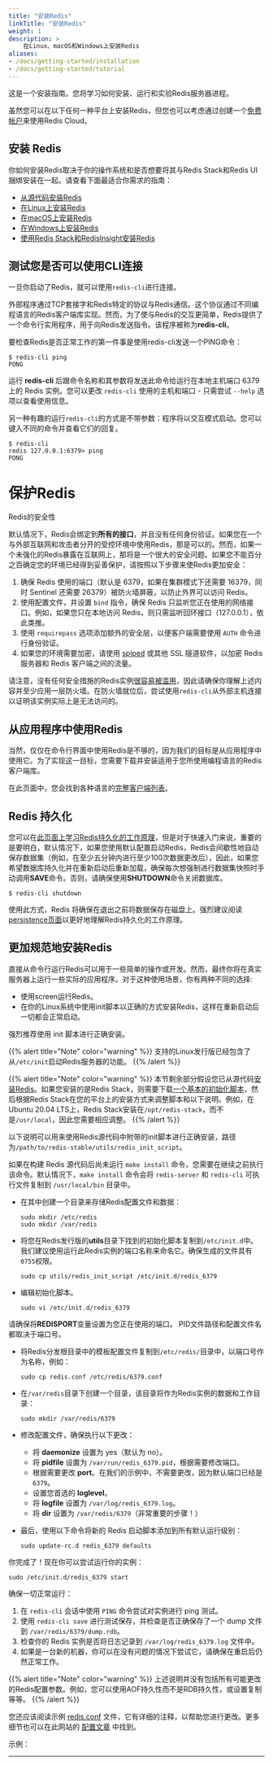 ```yaml
---
title: "安装Redis"
linkTitle: "安装Redis"
weight: 1
description: >
    在Linux、macOS和Windows上安装Redis
aliases:
- /docs/getting-started/installation
- /docs/getting-started/tutorial
---
```


这是一个安装指南。您将学习如何安装、运行和实验Redis服务器进程。

虽然您可以在以下任何一种平台上安装Redis，但您也可以考虑通过创建一个[免费帐户](https://redis.com/try-free?utm_source=redisio&utm_medium=referral&utm_campaign=2023-09-try_free&utm_content=cu-redis_cloud_users)来使用Redis Cloud。

## 安装 Redis

你如何安装Redis取决于你的操作系统和是否想要将其与Redis Stack和Redis UI捆绑安装在一起。请查看下面最适合你需求的指南：

* [从源代码安装Redis](/docs/install/install-redis/install-redis-from-source)
* [在Linux上安装Redis](/docs/install/install-redis/install-redis-on-linux)
* [在macOS上安装Redis](/docs/install/install-redis/install-redis-on-mac-os)
* [在Windows上安装Redis](/docs/install/install-redis/install-redis-on-windows)
* [使用Redis Stack和RedisInsight安装Redis](/docs/install/install-stack/)


## 测试您是否可以使用CLI连接

一旦你启动了Redis，就可以使用`redis-cli`进行连接。

外部程序通过TCP套接字和Redis特定的协议与Redis通信。这个协议通过不同编程语言的Redis客户端库实现。然而，为了使与Redis的交互更简单，Redis提供了一个命令行实用程序，用于向Redis发送指令。该程序被称为**redis-cli**。

要检查Redis是否正常工作的第一件事是使用redis-cli发送一个PING命令：

```
$ redis-cli ping
PONG
```

运行 **redis-cli** 后跟命令名称和其参数将发送此命令给运行在本地主机端口 6379 上的 Redis 实例。您可以更改 `redis-cli` 使用的主机和端口 - 只需尝试 `--help` 选项以查看使用信息。

另一种有趣的运行`redis-cli`的方式是不带参数：程序将以交互模式启动。您可以键入不同的命令并查看它们的回复。

```
$ redis-cli
redis 127.0.0.1:6379> ping
PONG
```

# 保护Redis

Redis的安全性

默认情况下，Redis会绑定到**所有的接口**，并且没有任何身份验证。如果您在一个与外部互联网和攻击者分开的受控环境中使用Redis，那是可以的。然而，如果一个未强化的Redis暴露在互联网上，那将是一个很大的安全问题。如果您不能百分之百确定您的环境已经得到妥善保护，请按照以下步骤来使Redis更加安全：

1. 确保 Redis 使用的端口（默认是 6379，如果在集群模式下还需要 16379，同时 Sentinel 还需要 26379）被防火墙屏蔽，以防止外界可以访问 Redis。
2. 使用配置文件，并设置 `bind` 指令，确保 Redis 只监听您正在使用的网络接口。例如，如果您只在本地访问 Redis，则只需监听回环接口（127.0.0.1），依此类推。
3. 使用 `requirepass` 选项添加额外的安全层，以便客户端需要使用 `AUTH` 命令进行身份验证。
4. 如果您的环境需要加密，请使用 [spiped](http://www.tarsnap.com/spiped.html) 或其他 SSL 隧道软件，以加密 Redis 服务器和 Redis 客户端之间的流量。

请注意，没有任何安全措施的Redis实例[很容易被滥用](http://antirez.com/news/96)，因此请确保你理解上述内容并至少应用一层防火墙。在防火墙就位后，尝试使用`redis-cli`从外部主机连接以证明该实例实际上是无法访问的。

## 从应用程序中使用Redis

当然，仅仅在命令行界面中使用Redis是不够的，因为我们的目标是从应用程序中使用它。为了实现这一目标，您需要下载并安装适用于您所使用编程语言的Redis客户端库。

在此页面中，您会找到各种语言的[完整客户端列表](/clients)。


## Redis 持久化

您可以在[此页面上学习Redis持久化的工作原理](/docs/management/persistence/)，但是对于快速入门来说，重要的是要明白，默认情况下，如果您使用默认配置启动Redis，Redis会间歇性地自动保存数据集（例如，在至少五分钟内进行至少100次数据更改后），因此，如果您希望数据库持久化并在重新启动后重新加载，确保每次想强制进行数据集快照时手动调用**SAVE**命令。否则，请确保使用**SHUTDOWN**命令关闭数据库。

```
$ redis-cli shutdown
```

使用此方式，Redis 将确保在退出之前将数据保存在磁盘上。强烈建议阅读[persistence页面](/docs/management/persistence/)以更好地理解Redis持久化的工作原理。

## 更加规范地安装Redis

直接从命令行运行Redis可以用于一些简单的操作或开发。然而，最终你将在真实服务器上运行一些实际的应用程序。对于这种使用场景，你有两种不同的选择:

* 使用screen运行Redis。
* 在你的Linux系统中使用init脚本以正确的方式安装Redis，这样在重新启动后一切都会正常启动。

强烈推荐使用 init 脚本进行正确安装。

{{% alert title="Note" color="warning" %}}
支持的Linux发行版已经包含了从`/etc/init`启动Redis服务器的功能。
{{% /alert  %}}

{{% alert title="Note" color="warning" %}}
本节剩余部分假设您已从源代码[安装Redis](/docs/install/install-redis-from-source/)。如果您安装的是Redis Stack，则需要下载[一个基本的初始化脚本](https://raw.githubusercontent.com/redis/redis/7.2/utils/redis_init_script)，然后根据Redis Stack在您的平台上的安装方式来调整脚本和以下说明。例如，在Ubuntu 20.04 LTS上，Redis Stack安装在`/opt/redis-stack`，而不是`/usr/local`，因此您需要相应调整。
{{% /alert  %}}

以下说明可以用来使用Redis源代码中附带的init脚本进行正确安装，路径为`/path/to/redis-stable/utils/redis_init_script`。

如果在构建 Redis 源代码后尚未运行 `make install` 命令，您需要在继续之前执行该命令。默认情况下，`make install` 命令会将 `redis-server` 和 `redis-cli` 可执行文件复制到 `/usr/local/bin` 目录中。

* 在其中创建一个目录来存储Redis配置文件和数据：

    ```
    sudo mkdir /etc/redis
    sudo mkdir /var/redis
    ```

* 将您在Redis发行版的**utils**目录下找到的初始化脚本复制到`/etc/init.d`中。我们建议使用运行此Redis实例的端口名称来命名它。确保生成的文件具有`0755`权限。
    
    ```
    sudo cp utils/redis_init_script /etc/init.d/redis_6379
    ```

* 编辑初始化脚本。

    ```
    sudo vi /etc/init.d/redis_6379
    ```

请确保将**REDISPORT**变量设置为您正在使用的端口。
PID文件路径和配置文件名都取决于端口号。

* 将Redis分发根目录中的模板配置文件复制到`/etc/redis/`目录中，以端口号作为名称，例如：

    ```
    sudo cp redis.conf /etc/redis/6379.conf
    ```

* 在`/var/redis`目录下创建一个目录，该目录将作为Redis实例的数据和工作目录：

    ```
    sudo mkdir /var/redis/6379
    ```

* 修改配置文件，确保执行以下更改：
    * 将 **daemonize** 设置为 yes（默认为 no）。
    * 将 **pidfile** 设置为 `/var/run/redis_6379.pid`，根据需要修改端口。
    * 根据需要更改 **port**。在我们的示例中，不需要更改，因为默认端口已经是 `6379`。
    * 设置您首选的 **loglevel**。
    * 将 **logfile** 设置为 `/var/log/redis_6379.log`。
    * 将 **dir** 设置为 `/var/redis/6379`（非常重要的步骤！）
* 最后，使用以下命令将新的 Redis 启动脚本添加到所有默认运行级别：

    ```
    sudo update-rc.d redis_6379 defaults
    ```

你完成了！现在你可以尝试运行你的实例：


```
sudo /etc/init.d/redis_6379 start
```

确保一切正常运行：

1. 在 `redis-cli` 会话中使用 `PING` 命令尝试对实例进行 ping 测试。
2. 使用 `redis-cli save` 进行测试保存，并检查是否正确保存了一个 dump 文件到 `/var/redis/6379/dump.rdb`。
3. 检查你的 Redis 实例是否将日志记录到 `/var/log/redis_6379.log` 文件中。
4. 如果是一台新的机器，你可以在没有问题的情况下尝试它，请确保在重启后仍然正常工作。

{{% alert title="Note" color="warning" %}}
上述说明并没有包括所有可能更改的Redis配置参数。例如，您可以使用AOF持久性而不是RDB持久性，或设置复制等等。
{{% /alert  %}}

您还应该阅读示例 [redis.conf](/docs/management/config-file/) 文件，它有详细的注释，以帮助您进行更改。更多细节也可以在此网站的 [配置文章](/docs/management/config/) 中找到。

示例：

<hr>
